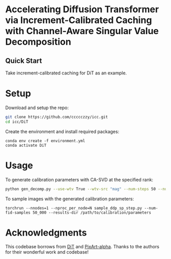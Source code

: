 # Accelerating Diffusion Transformer via Increment-Calibrated Caching with Channel-Aware Singular Value Decomposition

## Quick Start
Take increment-calibrated caching for DiT as an example.
# Setup
Download and setup the repo:
```bash
git clone https://github.com/ccccczzy/icc.git
cd icc/DiT
```
Create the environment and install required packages:
```
conda env create -f environment.yml
conda activate DiT
```
# Usage
To generate calibration parameters with CA-SVD at the specified rank:
```bash
python gen_decomp.py --use-wtv True --wtv-src "mag" --num-steps 50 --num-samples 256 --rank 128 --data-path /path/to/imagenet/train
```
To sample images with the generated calibration parameters:
```
torchrun --nnodes=1 --nproc_per_node=N sample_ddp_sp_step.py --num-fid-samples 50_000 --results-dir /path/to/calibration/parameters
```

# Acknowledgments
This codebase borrows from [DiT](https://github.com/facebookresearch/DiT) and [PixArt-alpha](https://github.com/PixArt-alpha/PixArt-alpha). Thanks to the authors for their wonderful work and codebase!
